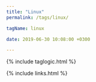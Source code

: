 ```yaml
---
title: "Linux"
permalink: /tags/linux/

tagName: linux

date: 2019-06-30 10:08:00 +0300

---
```


{% include taglogic.html %}

{% include links.html %}
